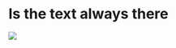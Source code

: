 # Is the text always there
<a href="https://99bd9a1d.readme-game.pages.dev/update">
  <img ismap src="https://99bd9a1d.readme-game.pages.dev/game">
</a>
